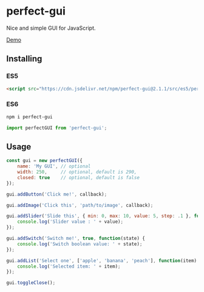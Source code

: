 # perfect-gui
Nice and simple GUI for JavaScript.

[Demo](https://thibka.github.io/perfect-gui/public/)

## Installing

### ES5
```html
<script src="https://cdn.jsdelivr.net/npm/perfect-gui@2.1.1/src/es5/perfect-gui-es5.min.js"></script>
```

### ES6
```bash
npm i perfect-gui
```

```javascript
import perfectGUI from 'perfect-gui';
```

## Usage

```javascript
const gui = new perfectGUI({
    name: 'My GUI', // optional
    width: 250,     // optional, default is 290,
    closed: true    // optional, default is false
});
```

```javascript
gui.addButton('Click me!', callback);

gui.addImage('Click this', 'path/to/image', callback);

gui.addSlider('Slide this', { min: 0, max: 10, value: 5, step: .1 }, function(value) {
    console.log('Slider value : ' + value);
});

gui.addSwitch('Switch me!', true, function(state) {
    console.log('Switch boolean value: ' + state);
});

gui.addList('Select one', ['apple', 'banana', 'peach'], function(item) {
    console.log('Selected item: ' + item);
});

gui.toggleClose();
```
